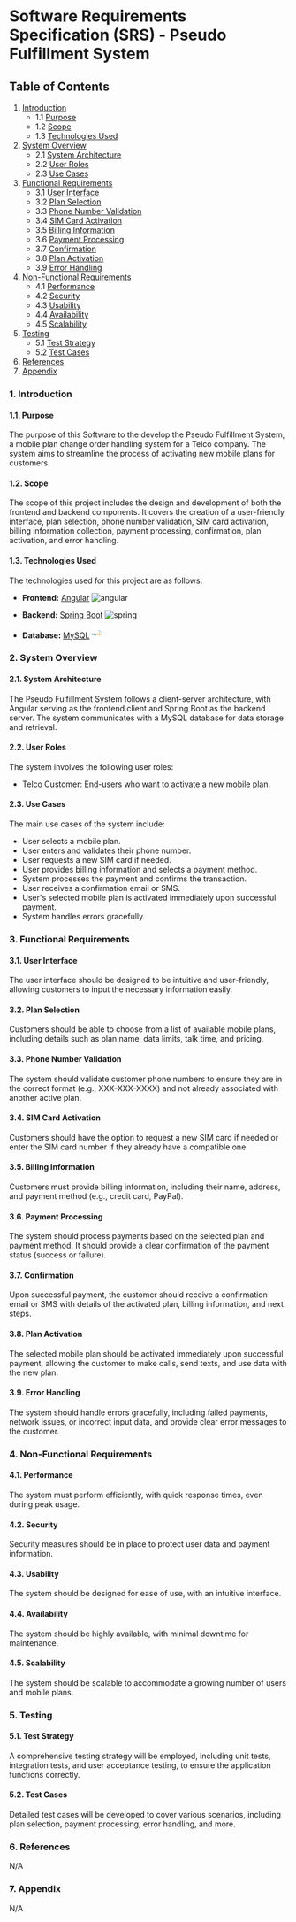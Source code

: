 # Software Requirements Specification (SRS) - Pseudo Fulfillment System

## Table of Contents

1. [Introduction](#1-introduction)
   - 1.1 [Purpose](#11-purpose)
   - 1.2 [Scope](#12-scope)
   - 1.3 [Technologies Used](#13-technologies-used)
2. [System Overview](#2-system-overview)
   - 2.1 [System Architecture](#21-system-architecture)
   - 2.2 [User Roles](#22-user-roles)
   - 2.3 [Use Cases](#23-use-cases)
3. [Functional Requirements](#3-functional-requirements)
   - 3.1 [User Interface](#31-user-interface)
   - 3.2 [Plan Selection](#32-plan-selection)
   - 3.3 [Phone Number Validation](#33-phone-number-validation)
   - 3.4 [SIM Card Activation](#34-sim-card-activation)
   - 3.5 [Billing Information](#35-billing-information)
   - 3.6 [Payment Processing](#36-payment-processing)
   - 3.7 [Confirmation](#37-confirmation)
   - 3.8 [Plan Activation](#38-plan-activation)
   - 3.9 [Error Handling](#39-error-handling)
4. [Non-Functional Requirements](#4-non-functional-requirements)
   - 4.1 [Performance](#41-performance)
   - 4.2 [Security](#42-security)
   - 4.3 [Usability](#43-usability)
   - 4.4 [Availability](#44-availability)
   - 4.5 [Scalability](#45-scalability)
5. [Testing](#5-testing)
   - 5.1 [Test Strategy](#51-test-strategy)
   - 5.2 [Test Cases](#52-test-cases)
6. [References](#6-references)
7. [Appendix](#7-appendix)

### 1. Introduction

#### 1.1. Purpose

The purpose of this Software to the develop the Pseudo Fulfillment System, a mobile plan change order handling system for a Telco company. The system aims to streamline the process of activating new mobile plans for customers.

#### 1.2. Scope

The scope of this project includes the design and development of both the frontend and backend components. It covers the creation of a user-friendly interface, plan selection, phone number validation, SIM card activation, billing information collection, payment processing, confirmation, plan activation, and error handling.

#### 1.3. Technologies Used

The technologies used for this project are as follows:

- **Frontend:** [Angular](https://angular.io) 
  <img src="https://angular.io/assets/images/logos/angular/angular.svg" alt="angular" width="20" height="20">

- **Backend:** [Spring Boot](https://spring.io/)
  <img src="https://www.vectorlogo.zone/logos/springio/springio-icon.svg" alt="spring" width="20" height="20">

- **Database:** [MySQL](https://www.mysql.com/)
  <img src="https://raw.githubusercontent.com/devicons/devicon/master/icons/mysql/mysql-original-wordmark.svg" alt="mysql" width="20" height="20">


### 2. System Overview

#### 2.1. System Architecture

The Pseudo Fulfillment System follows a client-server architecture, with Angular serving as the frontend client and Spring Boot as the backend server. The system communicates with a MySQL database for data storage and retrieval.

#### 2.2. User Roles

The system involves the following user roles:

- Telco Customer: End-users who want to activate a new mobile plan.

#### 2.3. Use Cases

The main use cases of the system include:

- User selects a mobile plan.
- User enters and validates their phone number.
- User requests a new SIM card if needed.
- User provides billing information and selects a payment method.
- System processes the payment and confirms the transaction.
- User receives a confirmation email or SMS.
- User's selected mobile plan is activated immediately upon successful payment.
- System handles errors gracefully.

### 3. Functional Requirements

#### 3.1. User Interface

The user interface should be designed to be intuitive and user-friendly, allowing customers to input the necessary information easily.

#### 3.2. Plan Selection

Customers should be able to choose from a list of available mobile plans, including details such as plan name, data limits, talk time, and pricing.

#### 3.3. Phone Number Validation

The system should validate customer phone numbers to ensure they are in the correct format (e.g., XXX-XXX-XXXX) and not already associated with another active plan.

#### 3.4. SIM Card Activation

Customers should have the option to request a new SIM card if needed or enter the SIM card number if they already have a compatible one.

#### 3.5. Billing Information

Customers must provide billing information, including their name, address, and payment method (e.g., credit card, PayPal).

#### 3.6. Payment Processing

The system should process payments based on the selected plan and payment method. It should provide a clear confirmation of the payment status (success or failure).

#### 3.7. Confirmation

Upon successful payment, the customer should receive a confirmation email or SMS with details of the activated plan, billing information, and next steps.

#### 3.8. Plan Activation

The selected mobile plan should be activated immediately upon successful payment, allowing the customer to make calls, send texts, and use data with the new plan.

#### 3.9. Error Handling

The system should handle errors gracefully, including failed payments, network issues, or incorrect input data, and provide clear error messages to the customer.

### 4. Non-Functional Requirements

#### 4.1. Performance

The system must perform efficiently, with quick response times, even during peak usage.

#### 4.2. Security

Security measures should be in place to protect user data and payment information.

#### 4.3. Usability

The system should be designed for ease of use, with an intuitive interface.

#### 4.4. Availability

The system should be highly available, with minimal downtime for maintenance.

#### 4.5. Scalability

The system should be scalable to accommodate a growing number of users and mobile plans.

### 5. Testing

#### 5.1. Test Strategy

A comprehensive testing strategy will be employed, including unit tests, integration tests, and user acceptance testing, to ensure the application functions correctly.

#### 5.2. Test Cases

Detailed test cases will be developed to cover various scenarios, including plan selection, payment processing, error handling, and more.

### 6. References

N/A

### 7. Appendix

N/A

